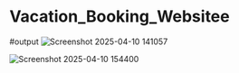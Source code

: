 # Vacation_Booking_Websitee

#output
![Screenshot 2025-04-10 141057](https://github.com/user-attachments/assets/f6b08b6c-2ac9-47ec-a57e-5dc24b09b857)

![Screenshot 2025-04-10 154400](https://github.com/user-attachments/assets/c924b84e-fd31-4a7a-92c0-a9dd0eb6ef49)
